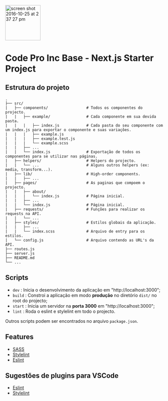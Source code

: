 <p>
  <img width="112" alt="screen shot 2016-10-25 at 2 37 27 pm" src="https://cloud.githubusercontent.com/assets/13041/19686250/971bf7f8-9ac0-11e6-975c-188defd82df1.png">
</p>

# Code Pro Inc Base - Next.js Starter Project

## Estrutura do projeto
```
.
├── src/
|   ├── components/                 # Todos os componentes do projecto.
|   |   ├── example/                # Cada componente em sua devida pasta.
|   |   |   ├── index.js            # Cada pasta do seu componente com um index.js para exportar o componente e suas variações.
|   |   |   ├── example.js
|   |   |   ├── example.test.js
|   |   |   └── example.scss
|   |   ├── ...
|   |   └── index.js                # Exportação de todos os componentes para se utilizar nas páginas.
|   ├── helpers/                    # Helpers do projecto.
|   |   └── ...                     # Alguns outros helpers (ex: media, transform...).
|   ├── lib/                        # High-order components.
|   |   ├── ...
|   ├── pages/                      # As paginas que compoem o projecto.
|   |   ├── about/
|   |   |   └── index.js            # Página inicial.
|   |   ├── ...
|   |   └── index.js                # Página inicial.
|   ├── requests/                   # Funções para realizar os requests na API.
|   |   └── ...
|   ├── styles/                     # Estilos globais da aplicação.
|   |   ├── ...
|   |   └── index.scss              # Arquivo de entry para os estilos.
|   └── config.js                   # Arquivo contendo as URL's da API.
├── routes.js
├── server.js
├── README.md
└── ...
```

## Scripts

- `dev` : Inicia o desenvolvimento da aplicação em "http://localhost:3000";
- `build` : Constroi a aplicação em modo **produção** no diretório `dist/` no root do projecto;
- `start` : Inicia um servidor na **porta 3000** em "http://localhost:3000";
- `lint` : Roda o eslint e stylelint em todo o projecto.

Outros scripts podem ser encontrados no arquivo `package.json`.

## Features
- [SASS](https://sass-lang.com/)
- [Stylelint](https://stylelint.io/)
- [Eslint](https://eslint.org/)

## Sugestões de plugins para VSCode
- [Eslint](https://marketplace.visualstudio.com/items?itemName=dbaeumer.vscode-eslint)
- [Stylelint](https://marketplace.visualstudio.com/items?itemName=shinnn.stylelint)

